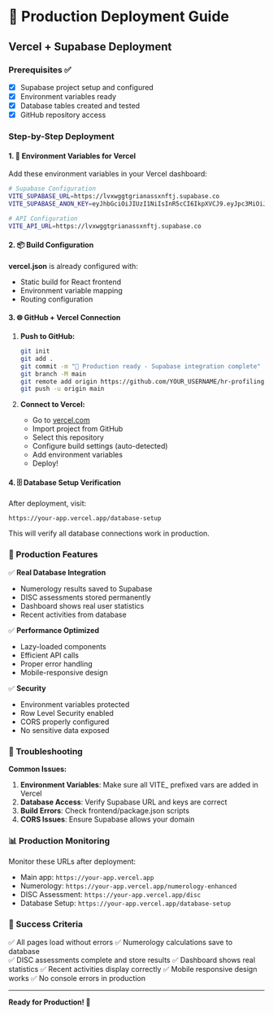 # 🚀 Production Deployment Guide

## Vercel + Supabase Deployment

### Prerequisites ✅
- [x] Supabase project setup and configured
- [x] Environment variables ready
- [x] Database tables created and tested
- [x] GitHub repository access

### Step-by-Step Deployment

#### 1. 🔧 Environment Variables for Vercel

Add these environment variables in your Vercel dashboard:

```bash
# Supabase Configuration
VITE_SUPABASE_URL=https://lvxwggtgrianassxnftj.supabase.co
VITE_SUPABASE_ANON_KEY=eyJhbGciOiJIUzI1NiIsInR5cCI6IkpXVCJ9.eyJpc3MiOiJzdXBhYmFzZSIsInJlZiI6Imx2eHdnZ3RncmlhbmFzc3huZnRqIiwicm9sZSI6ImFub24iLCJpYXQiOjE3Mjg4ODkzMzYsImV4cCI6MjA0NDQ2NTMzNn0.MBzXrwk_yRGphGbAULZfF5pNLzqcOdsJv-edKDBXVE0

# API Configuration  
VITE_API_URL=https://lvxwggtgrianassxnftj.supabase.co
```

#### 2. 📦 Build Configuration

**vercel.json** is already configured with:
- Static build for React frontend
- Environment variable mapping
- Routing configuration

#### 3. 🌐 GitHub + Vercel Connection

1. **Push to GitHub:**
   ```bash
   git init
   git add .
   git commit -m "🚀 Production ready - Supabase integration complete"
   git branch -M main
   git remote add origin https://github.com/YOUR_USERNAME/hr-profiling-platform.git
   git push -u origin main
   ```

2. **Connect to Vercel:**
   - Go to [vercel.com](https://vercel.com)
   - Import project from GitHub
   - Select this repository
   - Configure build settings (auto-detected)
   - Add environment variables
   - Deploy!

#### 4. 🗄️ Database Setup Verification

After deployment, visit:
```
https://your-app.vercel.app/database-setup
```

This will verify all database connections work in production.

### 🎯 Production Features

✅ **Real Database Integration**
- Numerology results saved to Supabase
- DISC assessments stored permanently
- Dashboard shows real user statistics
- Recent activities from database

✅ **Performance Optimized**
- Lazy-loaded components
- Efficient API calls
- Proper error handling
- Mobile-responsive design

✅ **Security**
- Environment variables protected
- Row Level Security enabled
- CORS properly configured
- No sensitive data exposed

### 🔧 Troubleshooting

**Common Issues:**
1. **Environment Variables**: Make sure all VITE_ prefixed vars are added in Vercel
2. **Database Access**: Verify Supabase URL and keys are correct
3. **Build Errors**: Check frontend/package.json scripts
4. **CORS Issues**: Ensure Supabase allows your domain

### 📊 Production Monitoring

Monitor these URLs after deployment:
- Main app: `https://your-app.vercel.app`
- Numerology: `https://your-app.vercel.app/numerology-enhanced`
- DISC Assessment: `https://your-app.vercel.app/disc`
- Database Setup: `https://your-app.vercel.app/database-setup`

### 🎉 Success Criteria

✅ All pages load without errors
✅ Numerology calculations save to database  
✅ DISC assessments complete and store results
✅ Dashboard shows real statistics
✅ Recent activities display correctly
✅ Mobile responsive design works
✅ No console errors in production

---

**Ready for Production! 🚀**